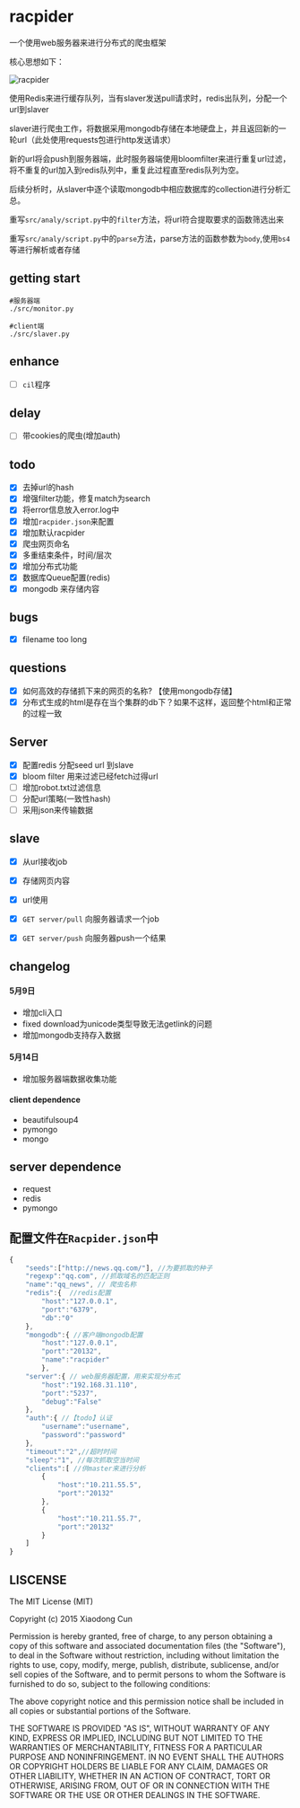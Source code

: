 # racpider

一个使用web服务器来进行分布式的爬虫框架

核心思想如下：

![racpider](http://vinthony.u.qiniudn.com/racpider.png)

使用Redis来进行缓存队列，当有slaver发送pull请求时，redis出队列，分配一个url到slaver

slaver进行爬虫工作，将数据采用mongodb存储在本地硬盘上，并且返回新的一轮url（此处使用requests包进行http发送请求）

新的url将会push到服务器端，此时服务器端使用bloomfilter来进行重复url过滤，将不重复的url加入到redis队列中，重复此过程直至redis队列为空。

后续分析时，从slaver中逐个读取mongodb中相应数据库的collection进行分析汇总。

重写`src/analy/script.py`中的`filter`方法，将url符合提取要求的函数筛选出来

重写`src/analy/script.py`中的`parse`方法，parse方法的函数参数为`body`,使用`bs4`等进行解析或者存储

## getting start

```shell
#服务器端
./src/monitor.py

#client端
./src/slaver.py
```

## enhance

- [ ] `cil`程序

## delay

- [ ] 带cookies的爬虫(增加auth)

## todo

- [x] 去掉url的hash
- [x] 增强filter功能，修复match为search
- [x] 将error信息放入error.log中
- [x] 增加`racpider.json`来配置
- [x] 增加默认racpider
- [x] 爬虫网页命名
- [x] 多重结束条件，时间/层次
- [x] 增加分布式功能
- [x] 数据库Queue配置(redis)
- [x] mongodb 来存储内容

## bugs
- [x] filename too long 

## questions
- [x] 如何高效的存储抓下来的网页的名称? 【使用mongodb存储】
- [x] 分布式生成的html是存在当个集群的db下？如果不这样，返回整个html和正常的过程一致

## Server
- [x] 配置redis 分配seed url 到slave
- [x] bloom filter 用来过滤已经fetch过得url
- [ ] 增加robot.txt过滤信息
- [ ] 分配url策略(一致性hash)
- [ ] 采用json来传输数据

## slave
- [x] 从url接收job
- [x] 存储网页内容
- [x] url使用
- [x] `GET server/pull` 向服务器请求一个job
- [x] `GET server/push` 向服务器push一个结果


## changelog

#### 5月9日

- 增加cli入口
- fixed download为unicode类型导致无法getlink的问题
- 增加mongodb支持存入数据

#### 5月14日

- 增加服务器端数据收集功能

#### client dependence

* beautifulsoup4
* pymongo
* mongo

## server dependence

* request
* redis
* pymongo


## 配置文件在`Racpider.json`中
```js
{
	"seeds":["http://news.qq.com/"], //为要抓取的种子
	"regexp":"qq.com", //抓取域名的匹配正则
	"name":"qq_news", // 爬虫名称
	"redis":{  //redis配置
		"host":"127.0.0.1",
		"port":"6379",
		"db":"0"
	},
	"mongodb":{ //客户端mongodb配置
		"host":"127.0.0.1",
		"port":"20132",
		"name":"racpider"
		},
	"server":{ // web服务器配置，用来实现分布式
		"host":"192.168.31.110",
		"port":"5237",
		"debug":"False"
	},
	"auth":{ //【todo】认证
		"username":"username",
		"password":"password"
	},
	"timeout":"2",//超时时间
	"sleep":"1", //每次抓取空当时间
	"clients":[ //供master来进行分析
		{
			"host":"10.211.55.5",
			"port":"20132"
		},
		{
			"host":"10.211.55.7",
			"port":"20132"
		}
	]
}

```



## LISCENSE

The MIT License (MIT)

Copyright (c) 2015 Xiaodong Cun

Permission is hereby granted, free of charge, to any person obtaining a copy
of this software and associated documentation files (the "Software"), to deal
in the Software without restriction, including without limitation the rights
to use, copy, modify, merge, publish, distribute, sublicense, and/or sell
copies of the Software, and to permit persons to whom the Software is
furnished to do so, subject to the following conditions:

The above copyright notice and this permission notice shall be included in all
copies or substantial portions of the Software.

THE SOFTWARE IS PROVIDED "AS IS", WITHOUT WARRANTY OF ANY KIND, EXPRESS OR
IMPLIED, INCLUDING BUT NOT LIMITED TO THE WARRANTIES OF MERCHANTABILITY,
FITNESS FOR A PARTICULAR PURPOSE AND NONINFRINGEMENT. IN NO EVENT SHALL THE
AUTHORS OR COPYRIGHT HOLDERS BE LIABLE FOR ANY CLAIM, DAMAGES OR OTHER
LIABILITY, WHETHER IN AN ACTION OF CONTRACT, TORT OR OTHERWISE, ARISING FROM,
OUT OF OR IN CONNECTION WITH THE SOFTWARE OR THE USE OR OTHER DEALINGS IN THE
SOFTWARE.

